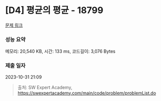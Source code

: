 # [D4] 평균의 평균 - 18799 

[문제 링크](https://swexpertacademy.com/main/code/problem/problemDetail.do?contestProbId=AYqmDqj6Uu8DFAQI) 

### 성능 요약

메모리: 20,540 KB, 시간: 133 ms, 코드길이: 3,076 Bytes

### 제출 일자

2023-10-31 21:09



> 출처: SW Expert Academy, https://swexpertacademy.com/main/code/problem/problemList.do